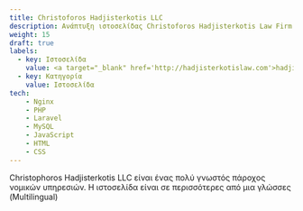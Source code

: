```yaml
---
title: Christoforos Hadjisterkotis LLC
description: Ανάπτυξη ιστοσελίδας Christoforos Hadjisterkotis Law Firm
weight: 15
draft: true
labels:
  - key: Ιστοσελίδα
    value: <a target="_blank" href='http://hadjisterkotislaw.com'>hadjisterkotislaw.com</a>
  - key: Κατηγορία
    value: Ιστοσελίδα
tech:
    - Nginx
    - PHP
    - Laravel
    - MySQL
    - JavaScript
    - HTML
    - CSS    
---
```


Christophoros Hadjisterkotis LLC είναι ένας πολύ γνωστός πάροχος νομικών υπηρεσιών. Η ιστοσελίδα είναι σε περισσότερες από μια γλώσσες (Multilingual)